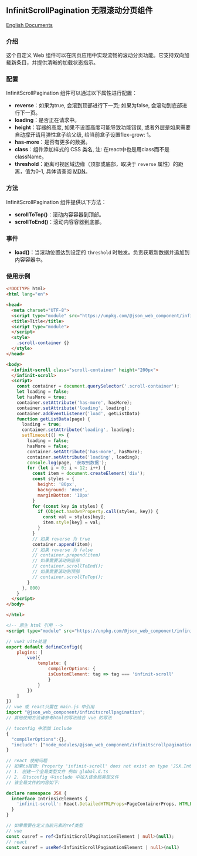 ## InfinitScrollPagination 无限滚动分页组件
[English Documents](https://github.com/JsonLee12138/JComponent/blob/master/components/infiniteScrollPagination/README.en.md)
### 介绍

这个自定义 Web 组件可以在网页应用中实现流畅的滚动分页功能。它支持双向加载新条目，并提供清晰的加载状态指示。

### 配置

InfinitScrollPagination 组件可以通过以下属性进行配置：

* **reverse**：如果为true, 会滚到顶部进行下一页; 如果为false, 会滚动到底部进行下一页。
* **loading**：是否正在请求中。
* **height**：容器的高度, 如果不设置高度可能导致功能错误, 或者外层是如果需要自动撑开请用弹性盒子给父级, 给当前盒子设置flex-grow: 1。
* **has-more**：是否有更多的数据。
* **class**：组件添加样式的 CSS 类名, 注: 在react中也是用class而不是className。
* **threshold**：距离可视区域边缘（顶部或底部，取决于 `reverse` 属性）的距离，值为0-1, 具体请查阅 [MDN](https://developer.mozilla.org/en-US/docs/Web/API/IntersectionObserver/thresholds)。

### 方法

InfinitScrollPagination 组件提供以下方法：

* **scrollToTop()**：滚动内容容器到顶部。
* **scrollToEnd()**：滚动内容容器到底部。

### 事件

* **load()**：当滚动位置达到设定的 `threshold` 时触发。负责获取新数据并追加到内容容器中。

### 使用示例

```html
<!DOCTYPE html>
<html lang="en">

<head>
  <meta charset="UTF-8">
  <script type="module" src="https://unpkg.com/@json_web_component/infinitscrollpagination/dist/main.min.js"></script>
  <title>Title</title>
  <script type="module">
  </script>
  <style>
    .scroll-container {}
  </style>
</head>

<body>
  <infinit-scroll class="scroll-container" height="200px">
  </infinit-scroll>
  <script>
    const container = document.querySelector('.scroll-container');
    let loading = false;
    let hasMore = true;
    container.setAttribute('has-more', hasMore);
    container.setAttribute('loading', loading);
    container.addEventListener('load', getListData)
    function getListData(page) {
      loading = true;
      container.setAttribute('loading', loading);
      setTimeout(() => {
        loading = false;
        hasMore = false;
        container.setAttribute('has-more', hasMore);
        container.setAttribute('loading', loading);
        console.log(page, '获取到数据');
        for (let i = 0; i < 12; i++) {
          const item = document.createElement('div');
          const styles = {
            height: '80px',
            background: '#eee',
            marginBottom: '10px'
          }
          for (const key in styles) {
            if (Object.hasOwnProperty.call(styles, key)) {
              const val = styles[key];
              item.style[key] = val;
            }
          }
          // 如果 reverse 为 true
          container.append(item);
          // 如果 reverse 为 false
          // container.prepend(item)
          // 如果需要滚动到底部
          // container.scrollToEnd();
          // 如果需要滚动到顶部
          // container.scrollToTop();
        }
      }, 800)
    }
  </script>
</body>

</html>

```

```html
<!-- 原生 html 引用 -->
<script type="module" src="https://unpkg.com/@json_web_component/infinitscrollpagination/dist/main.min.js"></script>
```

```js
// vue3 vite处理
export default defineConfig({
    plugins: [
        vue({
            template: {
                compilerOptions: {
                isCustomElement: tag => tag === 'infinit-scroll'
                }
            }
        })
    ]
})
// vue 或 react只需在 main.js 中引用
import "@json_web_component/infinitscrollpagination";
// 其他使用方法请参考html的写法结合 vue 的写法
```

```typescript
// tsconfig 中添加 include
{
  "compilerOptions":{},
  "include": ["node_modules/@json_web_component/infinitscrollpagination/dist/global.d.ts"],
}
```

```typescript
// react 使用问题
// 如果ts报错: Property 'infinit-scroll' does not exist on type 'JSX.IntrinsicElements'.
// 1. 创建一个全局类型文件 例如 global.d.ts
// 2. 在tsconfig 中include 中加入该全局类型文件
// 该全局文件的内容如下:

declare namespace JSX {
  interface IntrinsicElements {
    'infinit-scroll': React.DetailedHTMLProps<PageContainerProps, HTMLElement>;
  }
}

// 如果需要在定义当前元素的ref类型
// vue
const cusref = ref<InfinitScrollPaginationElement | null>(null);
// react
const cusref = useRef<InfinitScrollPaginationElement | null>(null)
```
